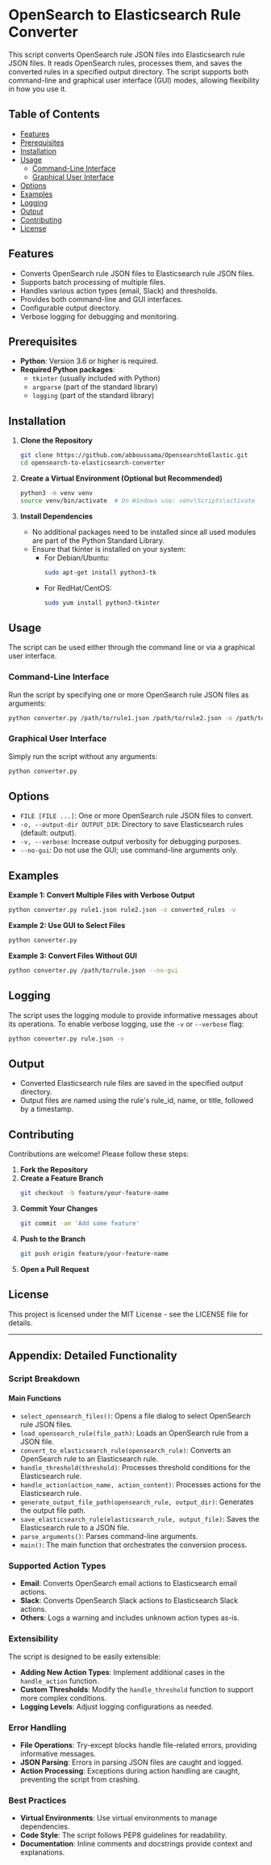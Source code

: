 
# OpenSearch to Elasticsearch Rule Converter

This script converts OpenSearch rule JSON files into Elasticsearch rule JSON files. It reads OpenSearch rules, processes them, and saves the converted rules in a specified output directory. The script supports both command-line and graphical user interface (GUI) modes, allowing flexibility in how you use it.

## Table of Contents

- [Features](#features)
- [Prerequisites](#prerequisites)
- [Installation](#installation)
- [Usage](#usage)
  - [Command-Line Interface](#command-line-interface)
  - [Graphical User Interface](#graphical-user-interface)
- [Options](#options)
- [Examples](#examples)
- [Logging](#logging)
- [Output](#output)
- [Contributing](#contributing)
- [License](#license)

## Features

- Converts OpenSearch rule JSON files to Elasticsearch rule JSON files.
- Supports batch processing of multiple files.
- Handles various action types (email, Slack) and thresholds.
- Provides both command-line and GUI interfaces.
- Configurable output directory.
- Verbose logging for debugging and monitoring.

## Prerequisites

- **Python**: Version 3.6 or higher is required.
- **Required Python packages**:
  - `tkinter` (usually included with Python)
  - `argparse` (part of the standard library)
  - `logging` (part of the standard library)

## Installation

1. **Clone the Repository**

   ```bash
   git clone https://github.com/abboussama/OpensearchtoElastic.git
   cd opensearch-to-elasticsearch-converter
   ```

2. **Create a Virtual Environment (Optional but Recommended)**
   ```bash
   python3 -m venv venv
   source venv/bin/activate  # On Windows use: venv\Scripts\activate
   ```

3. **Install Dependencies**
   - No additional packages need to be installed since all used modules are part of the Python Standard Library.
   - Ensure that tkinter is installed on your system:
     - For Debian/Ubuntu:
       ```bash
       sudo apt-get install python3-tk
       ```
     - For RedHat/CentOS:
       ```bash
       sudo yum install python3-tkinter
       ```

## Usage

The script can be used either through the command line or via a graphical user interface.

### Command-Line Interface

Run the script by specifying one or more OpenSearch rule JSON files as arguments:
```bash
python converter.py /path/to/rule1.json /path/to/rule2.json -o /path/to/output/dir
```

### Graphical User Interface

Simply run the script without any arguments:
```bash
python converter.py
```

## Options

- `FILE [FILE ...]`: One or more OpenSearch rule JSON files to convert.
- `-o, --output-dir OUTPUT_DIR`: Directory to save Elasticsearch rules (default: output).
- `-v, --verbose`: Increase output verbosity for debugging purposes.
- `--no-gui`: Do not use the GUI; use command-line arguments only.

## Examples

**Example 1: Convert Multiple Files with Verbose Output**
```bash
python converter.py rule1.json rule2.json -o converted_rules -v
```

**Example 2: Use GUI to Select Files**
```bash
python converter.py
```

**Example 3: Convert Files Without GUI**
```bash
python converter.py /path/to/rule.json --no-gui
```

## Logging

The script uses the logging module to provide informative messages about its operations. To enable verbose logging, use the `-v` or `--verbose` flag:
```bash
python converter.py rule.json -v
```

## Output

- Converted Elasticsearch rule files are saved in the specified output directory.
- Output files are named using the rule's rule_id, name, or title, followed by a timestamp.

## Contributing

Contributions are welcome! Please follow these steps:
1. **Fork the Repository**
2. **Create a Feature Branch**
   ```bash
   git checkout -b feature/your-feature-name
   ```
3. **Commit Your Changes**
   ```bash
   git commit -am 'Add some feature'
   ```
4. **Push to the Branch**
   ```bash
   git push origin feature/your-feature-name
   ```
5. **Open a Pull Request**

## License

This project is licensed under the MIT License - see the LICENSE file for details.

---

## Appendix: Detailed Functionality

### Script Breakdown
#### Main Functions

- `select_opensearch_files()`: Opens a file dialog to select OpenSearch rule JSON files.
- `load_opensearch_rule(file_path)`: Loads an OpenSearch rule from a JSON file.
- `convert_to_elasticsearch_rule(opensearch_rule)`: Converts an OpenSearch rule to an Elasticsearch rule.
- `handle_threshold(threshold)`: Processes threshold conditions for the Elasticsearch rule.
- `handle_action(action_name, action_content)`: Processes actions for the Elasticsearch rule.
- `generate_output_file_path(opensearch_rule, output_dir)`: Generates the output file path.
- `save_elasticsearch_rule(elasticsearch_rule, output_file)`: Saves the Elasticsearch rule to a JSON file.
- `parse_arguments()`: Parses command-line arguments.
- `main()`: The main function that orchestrates the conversion process.

### Supported Action Types

- **Email**: Converts OpenSearch email actions to Elasticsearch email actions.
- **Slack**: Converts OpenSearch Slack actions to Elasticsearch Slack actions.
- **Others**: Logs a warning and includes unknown action types as-is.

### Extensibility

The script is designed to be easily extensible:

- **Adding New Action Types**: Implement additional cases in the `handle_action` function.
- **Custom Thresholds**: Modify the `handle_threshold` function to support more complex conditions.
- **Logging Levels**: Adjust logging configurations as needed.

### Error Handling

- **File Operations**: Try-except blocks handle file-related errors, providing informative messages.
- **JSON Parsing**: Errors in parsing JSON files are caught and logged.
- **Action Processing**: Exceptions during action handling are caught, preventing the script from crashing.

### Best Practices

- **Virtual Environments**: Use virtual environments to manage dependencies.
- **Code Style**: The script follows PEP8 guidelines for readability.
- **Documentation**: Inline comments and docstrings provide context and explanations.
